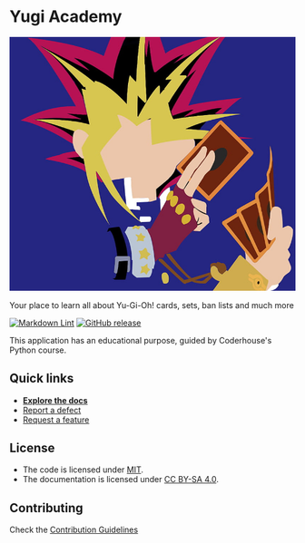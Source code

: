 # Yugi Academy

![Logo](assets/logo.jpeg)

Your place to learn all about Yu-Gi-Oh! cards, sets, ban lists and much more

[![Markdown Lint](https://github.com/ezeBalsamo/Yugi-Academy/actions/workflows/markdown-lint.yml/badge.svg)](https://github.com/ezeBalsamo/Yugi-Academy/actions/workflows/markdown-lint.yml)
[![GitHub release](https://img.shields.io/github/release/ezeBalsamo/Yugi-Academy.svg)](https://github.com/ezeBalsamo/Yugi-Academy/releases/latest)

This application has an educational purpose, guided by Coderhouse's Python course.

## Quick links

- [**Explore the docs**](docs/README.md)
- [Report a defect](https://github.com/ezeBalsamo/Yugi-Academy/issues/new?labels=Type%3A+Defect)
- [Request a feature](https://github.com/ezeBalsamo/Yugi-Academy/issues/new?labels=Type%3A+Feature)

## License

- The code is licensed under [MIT](LICENSE).
- The documentation is licensed under [CC BY-SA 4.0](http://creativecommons.org/licenses/by-sa/4.0/).

## Contributing

Check the [Contribution Guidelines](CONTRIBUTING.md)
